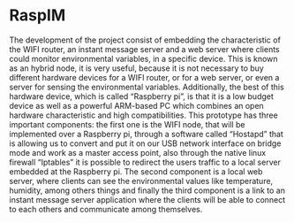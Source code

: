 RaspIM
======

The development of the project consist  of embedding the characteristic of the WIFI router, an instant message server and a web server where clients could monitor environmental variables, in a specific device. This is known as an hybrid node, it is very useful, because it is not necessary to buy different hardware devices for a WIFI router, or for a web server, or even a server for sensing the environmental variables. Additionally, the best of this hardware device, which is called “Raspberry pi”, is that it is a low budget device as well as a powerful ARM-based PC which combines an open hardware characteristic and high compatibilities.  This prototype has three important components: the first one is the WIFI node, that will be implemented over a Raspberry pi, through a software called “Hostapd” that is allowing us to convert and put it on our USB network interface on bridge mode and work as a master access point, also through the native linux firewall “Iptables” it is possible to redirect the users traffic to a local server embedded at the Raspberry pi. The second component is a local web server, where clients can see the environmental values like temperature, humidity, among others things and finally the third component is a link to an instant message server application where the clients will be able to connect to each others and communicate among themselves.
